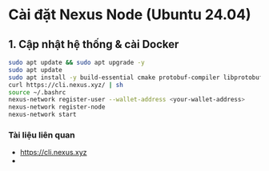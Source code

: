 # Cài đặt Nexus Node (Ubuntu 24.04)

## 1. Cập nhật hệ thống & cài Docker

```bash
sudo apt update && sudo apt upgrade -y
sudo apt update
sudo apt install -y build-essential cmake protobuf-compiler libprotobuf-dev curl
curl https://cli.nexus.xyz/ | sh
source ~/.bashrc
nexus-network register-user --wallet-address <your-wallet-address>
nexus-network register-node
nexus-network start
```
### **Tài liệu liên quan**
- https://cli.nexus.xyz
- 

